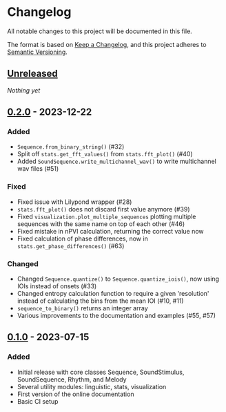 # Changelog

All notable changes to this project will be documented in this file.

The format is based on [Keep a Changelog](https://keepachangelog.com/en/1.0.0/),
and this project adheres to [Semantic Versioning](https://semver.org/spec/v2.0.0.html).

## [Unreleased]
_Nothing yet_

## [0.2.0] - 2023-12-22
### Added
- `Sequence.from_binary_string()` (#32)
- Split off `stats.get_fft_values()` from `stats.fft_plot()` (#40)
- Added `SoundSequence.write_multichannel_wav()` to write multichannel wav files (#51)

### Fixed
- Fixed issue with Lilypond wrapper (#28)
- `stats.fft_plot()` does not discard first value anymore (#39)
- Fixed `visualization.plot_multiple_sequences` plotting multiple sequences with the same name on top of each other (#46)
- Fixed mistake in nPVI calculation, returning the correct value now
- Fixed calculation of phase differences, now in `stats.get_phase_differences()` (#63)

### Changed
- Changed `Sequence.quantize()` to `Sequence.quantize_iois()`, now using IOIs instead of onsets (#33)
- Changed entropy calculation function to require a given 'resolution' instead of calculating the bins from the mean IOI (#10, #11)
- `sequence_to_binary()` returns an integer array
- Various improvements to the documentation and examples (#55, #57)

## [0.1.0] - 2023-07-15
### Added
- Initial release with core classes Sequence, SoundStimulus, SoundSequence, Rhythm, and Melody
- Several utility modules: linguistic, stats, visualization
- First version of the online documentation
- Basic CI setup

[Unreleased]: https://github.com/Jellevanderwerff/thebeat/compare/v0.2.0...HEAD
[0.2.0]: https://github.com/Jellevanderwerff/thebeat/compare/v0.1.0...v0.2.0
[0.1.0]: https://github.com/Jellevanderwerff/thebeat/releases/tag/v0.1.0
